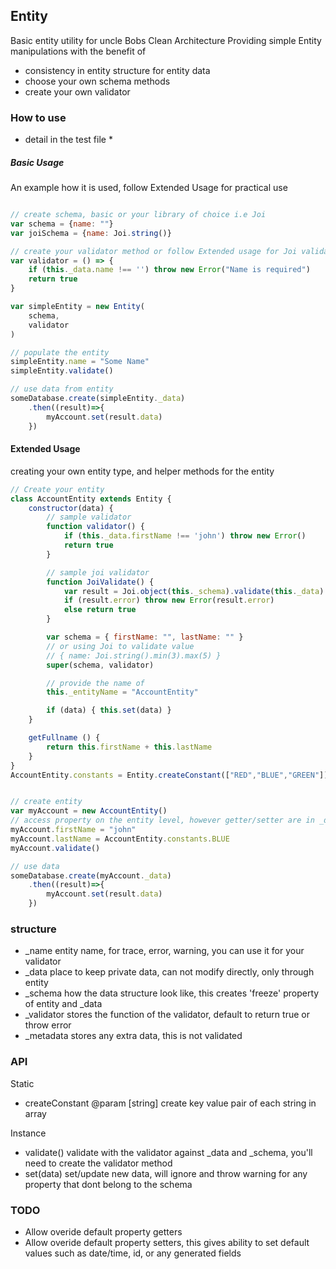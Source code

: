 ## Entity

Basic entity utility for uncle Bobs Clean Architecture
Providing simple Entity manipulations with the benefit of
- consistency in entity structure for entity data
- choose your own schema methods
- create your own validator

### How to use
* detail in the test file *

##### Basic Usage
An example how it is used, follow Extended Usage for practical use

```javascript

// create schema, basic or your library of choice i.e Joi
var schema = {name: ""}
var joiSchema = {name: Joi.string()}

// create your validator method or follow Extended usage for Joi validator
var validator = () => {
    if (this._data.name !== '') throw new Error("Name is required")
    return true
}

var simpleEntity = new Entity(
    schema,
    validator
)

// populate the entity
simpleEntity.name = "Some Name"
simpleEntity.validate()

// use data from entity
someDatabase.create(simpleEntity._data)
    .then((result)=>{
        myAccount.set(result.data)
    })

```

#### Extended Usage
creating your own entity type, and helper methods for the entity

```javascript
// Create your entity
class AccountEntity extends Entity {
    constructor(data) {
        // sample validator
        function validator() {
            if (this._data.firstName !== 'john') throw new Error()
            return true
        }

        // sample joi validator
        function JoiValidate() {
            var result = Joi.object(this._schema).validate(this._data)
            if (result.error) throw new Error(result.error)
            else return true
        }

        var schema = { firstName: "", lastName: "" }
        // or using Joi to validate value
        // { name: Joi.string().min(3).max(5) }
        super(schema, validator)

        // provide the name of 
        this._entityName = "AccountEntity"

        if (data) { this.set(data) }
    }

    getFullname () {
        return this.firstName + this.lastName
    }
}
AccountEntity.constants = Entity.createConstant(["RED","BLUE","GREEN"])


// create entity
var myAccount = new AccountEntity()
// access property on the entity level, however getter/setter are in _data
myAccount.firstName = "john"
myAccount.lastName = AccountEntity.constants.BLUE
myAccount.validate()

// use data
someDatabase.create(myAccount._data)
    .then((result)=>{
        myAccount.set(result.data)
    })
```

### structure
- _name         entity name, for trace, error, warning, you can use it for your validator
- _data         place to keep private data, can not modify directly, only through entity
- _schema       how the data structure look like, this creates 'freeze' property of entity and _data
- _validator    stores the function of the validator, default to return true or throw error
- _metadata     stores any extra data, this is not validated


### API
Static
- createConstant @param [string] create key value pair of each string in array

Instance
- validate()    validate with the validator against _data and _schema, you'll need to create the validator method
- set(data)     set/update new data, will ignore and throw warning for any property that dont belong to the schema

### TODO
- Allow overide default property getters
- Allow overide default property setters, this gives ability to set default values such as date/time, id, or any generated fields

